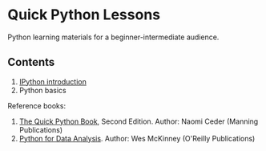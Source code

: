 Quick Python Lessons
=====================

Python learning materials for a beginner-intermediate audience.

Contents
---

1. [IPython introduction](http://nbviewer.ipython.org/github/nvenkataraman1/quick-python-lessons/blob/master/notebooks/IPythonBasics.ipynb)
2. Python basics

Reference books:

1. [The Quick Python Book](http://amzn.to/1yVvghu), Second Edition. Author: Naomi Ceder (Manning Publications)
2. [Python for Data Analysis](http://amzn.to/1yVv4ip). Author: Wes McKinney (O'Reilly Publications)
